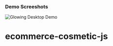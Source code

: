 ### Demo Screeshots

![Glowing Desktop Demo](./assets/images/screenshot1.png "Desktop Demo")

# ecommerce-cosmetic-js
